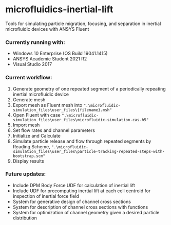 # microfluidics-inertial-lift
 Tools for simulating particle migration, focusing, and separation in inertial microfluidic devices with ANSYS Fluent

### Currently running with:
- Windows 10 Enterprise (OS Build 19041.1415)
- ANSYS Academic Student 2021 R2
- Visual Studio 2017

### Current workflow:
1. Generate geometry of one repeated segment of a periodically repeating inertial microfluidic device
2. Generate mesh
3. Export mesh as Fluent mesh into `".\microfluidic-simulation_files\user_files\{filename}.msh"`
4. Open Fluent with case `".\microfluidic-simulation_files\user_files\microfluidic-simulation.cas.h5"`
5. Import mesh
6. Set flow rates and channel parameters
7. Initialize and Calculate
8. Simulate particle release and flow through repeated segments by Reading Scheme, `".\microfluidic-simulation_files\user_files\particle-tracking-repeated-steps-with-bootstrap.scm"`
9. Display results

### Future updates:
- Include DPM Body Force UDF for calculation of inertial lift
- Include UDF for precomputing inertial lift at each cell centroid for inspection of inertial force field
- System for generative design of channel cross sections
- System for description of channel cross sections with functions
- System for optimization of channel geometry given a desired particle distribution